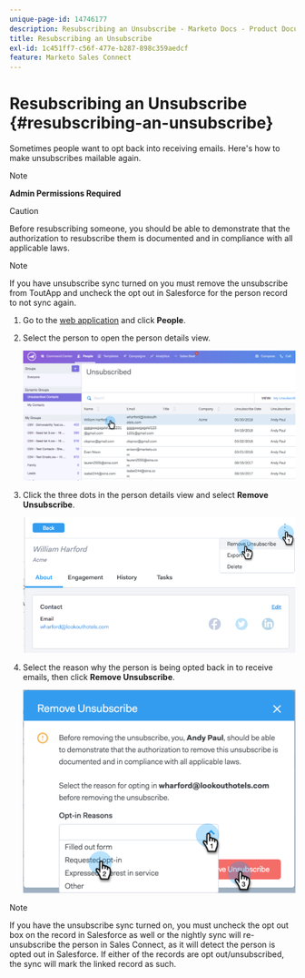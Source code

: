 ```yaml
---
unique-page-id: 14746177
description: Resubscribing an Unsubscribe - Marketo Docs - Product Documentation
title: Resubscribing an Unsubscribe
exl-id: 1c451ff7-c56f-477e-b287-898c359aedcf
feature: Marketo Sales Connect
---
```

# Resubscribing an Unsubscribe {#resubscribing-an-unsubscribe}

Sometimes people want to opt back into receiving emails. Here's how to make unsubscribes mailable again.

>[!NOTE]
>
>**Admin Permissions Required**

>[!CAUTION]
>
>Before resubscribing someone, you should be able to demonstrate that the authorization to resubscribe them is documented and in compliance with all applicable laws.

>[!NOTE]
>
>If you have unsubscribe sync turned on you must remove the unsubscribe from ToutApp and uncheck the opt out in Salesforce for the person record to not sync again.

1. Go to the [web application](https://toutapp.com/login) and click **People**.

1. Select the person to open the person details view.

   ![](assets/two.png)

1. Click the three dots in the person details view and select **Remove Unsubscribe**.

   ![](assets/three.png)

1. Select the reason why the person is being opted back in to receive emails, then click **Remove Unsubscribe**.

   ![](assets/four.png)

>[!NOTE]
>
>If you have the unsubscribe sync turned on, you must uncheck the opt out box on the record in Salesforce as well or the nightly sync will re-unsubscribe the person in Sales Connect, as it will detect the person is opted out in Salesforce. If either of the records are opt out/unsubscribed, the sync will mark the linked record as such.
